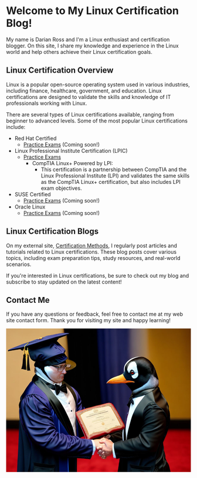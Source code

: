 <link rel="stylesheet" type="text/css" href="style.css">

# Welcome to My Linux Certification Blog!

My name is Darian Ross and I'm a Linux enthusiast and certification blogger. On this site, I share my knowledge and experience in the Linux world and help others achieve their Linux certification goals.

## Linux Certification Overview

Linux is a popular open-source operating system used in various industries, including finance, healthcare, government, and education. Linux certifications are designed to validate the skills and knowledge of IT professionals working with Linux.

There are several types of Linux certifications available, ranging from beginner to advanced levels. Some of the most popular Linux certifications include:

- Red Hat Certified
  - [Practice Exams](/rh-exams/exam-listing.md)  (Coming soon!)
- Linux Professional Institute Certification (LPIC)
  - [Practice Exams](/lpi-exams/exam-listing.md)
    - CompTIA Linux+ Powered by LPI:
      - This certification is a partnership between CompTIA and the Linux Professional Institute (LPI) and validates the same skills as the CompTIA Linux+ certification, but also includes LPI exam objectives.
- SUSE Certified
  - [Practice Exams](/suse-exams/exam-listings.md) (Coming soon!) 
- Oracle Linux
  - [Practice Exams](/oracle-exams/exam-listings.md) (Coming soon!)

## Linux Certification Blogs

On my external site, [Certification Methods](https://www.certificationmethods.com/), I regularly post articles and tutorials related to Linux certifications. These blog posts cover various topics, including exam preparation tips, study resources, and real-world scenarios.

If you're interested in Linux certifications, be sure to check out my blog and subscribe to stay updated on the latest content!

## Contact Me

If you have any questions or feedback, feel free to contact me at my web site contact form. Thank you for visiting my site and happy learning!

![The Graduation](pen-certificate.jpg)
